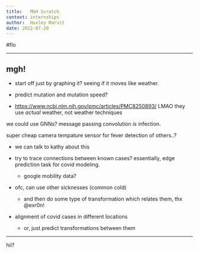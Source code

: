 ```yaml
---
title:   MGH Scratch
context: internships 
author:  Huxley Marvit
date: 2022-07-20
---
```


#flo

***

## mgh!

- start off just by graphing it? seeing if it moves like weather.


- predict mutation and mutation speed?

- https://www.ncbi.nlm.nih.gov/pmc/articles/PMC8250893/ LMAO they use *actual* weather, not weather techniques


we could use GNNs? message passing convolution *is* infection.


super cheap camera tempature sensor for fever detection of others..? 


- we can talk to kathy about this



- try to trace connections between known cases? essentially, edge prediction task for covid modeling.
	- google mobility data?



- ofc, can use other sicknesses (common cold)
	- and then do some type of transformation which relates them, thx @exr0n!


- alignment of covid cases in different locations
	- or, just predict transformations between them


***

































hii?